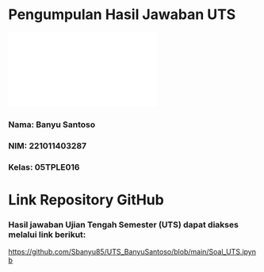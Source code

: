 # Pengumpulan Hasil Jawaban UTS

![My Image](./UTS.pdf)

### Nama: Banyu Santoso
### NIM: 221011403287
### Kelas: 05TPLE016

# Link Repository GitHub
### Hasil jawaban Ujian Tengah Semester (UTS) dapat diakses melalui link berikut:

https://github.com/Sbanyu85/UTS_BanyuSantoso/blob/main/Soal_UTS.ipynb

